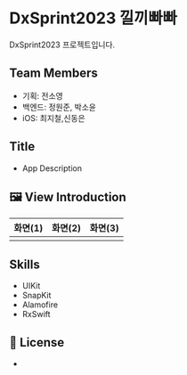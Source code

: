 # DxSprint2023 낄끼빠빠
DxSprint2023 프로젝트입니다.

## Team Members
- 기획: 전소영
- 백엔드: 정원준, 박소윤
- iOS: 최지철,신동은

## Title
- App Description


## 🖼️ View Introduction

  |화면(1)|화면(2)|화면(3)|
  |:-:|:-:|:-:|
  ||||


## Skills
  - UIKit
  - SnapKit
  - Alamofire
  - RxSwift


## 🔏 License
  - 

